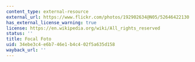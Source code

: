 ```yaml
---
content_type: external-resource
external_url: https://www.flickr.com/photos/192902634@N05/52646422130
has_external_license_warning: true
license: https://en.wikipedia.org/wiki/All_rights_reserved
status: ''
title: Focal Foto
uid: 34ebe3c4-e6b7-46e1-b4c4-02f5a635d158
wayback_url: ''
---
```

